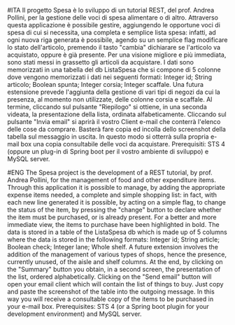 #ITA
Il progetto Spesa è lo sviluppo di un tutorial REST, del prof. Andrea Pollini, per la gestione delle voci di spesa alimentare o di altro.
Attraverso questa applicazione è possibile gestire, aggiungendo le opportune voci di spesa di cui si necessita, una completa e semplice lista spesa: infatti, ad ogni nuova riga generata
è possibile, agendo su un semplice flag modificare lo stato dell'articolo, premendo il tasto "cambia" dichiarare se l'articolo va acquistato, oppure è già presente.
Per una visione migliore e più immediata, sono stati messi in grassetto gli articoli da acquistare.
I dati sono memorizzati in una tabella del db ListaSpesa che si compone di 5 colonne dove vengono memorizzati i dati nei seguenti formati: 
Integer id; String articolo; Boolean spunta; Integer corsia; Integer scaffale.
Una futura estensione prevede l'aggiunta della gestione di vari tipi di negozi da cui la presenza, al momento non utilizzate, delle colonne corsia e scaffale.
Al termine, cliccando sul pulsante "Riepilogo" si ottiene, in una seconda videata, la presentazione della lista, ordinata alfabeticamente.
Cliccando sul pulsante "Invia email" si aprirà il vostro Client e-mail che conterrà l'elenco delle cose da comprare. Basterà fare copia ed incolla dello screenshot della tabella sul messaggio in uscita.
In questo modo si otterrà sulla propria e-mail box una copia consultabile delle voci da acquistare.
Prerequisiti: STS 4 (oppure un plug-in di Spring boot per il vostro ambiente di sviluppo) e MySQL server.

#ENG
The Spesa project is the development of a REST tutorial, by prof. Andrea Pollini, for the management of food and other expenditure items.
Through this application it is possible to manage, by adding the appropriate expense items needed, a complete and simple shopping list: in fact, with each new line generated
it is possible, by acting on a simple flag, to change the status of the item, by pressing the "change" button to declare whether the item must be purchased, or is already present.
For a better and more immediate view, the items to purchase have been highlighted in bold.
The data is stored in a table of the ListaSpesa db which is made up of 5 columns where the data is stored in the following formats:
Integer id; String article; Boolean check; Integer lane; Whole shelf.
A future extension involves the addition of the management of various types of shops, hence the presence, currently unused, of the aisle and shelf columns.
At the end, by clicking on the "Summary" button you obtain, in a second screen, the presentation of the list, ordered alphabetically.
Clicking on the "Send email" button will open your email client which will contain the list of things to buy. Just copy and paste the screenshot of the table into the outgoing message.
In this way you will receive a consultable copy of the items to be purchased in your e-mail box.
Prerequisites: STS 4 (or a Spring boot plugin for your development environment) and MySQL server.
